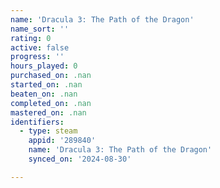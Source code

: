 ```yaml
---
name: 'Dracula 3: The Path of the Dragon'
name_sort: ''
rating: 0
active: false
progress: ''
hours_played: 0
purchased_on: .nan
started_on: .nan
beaten_on: .nan
completed_on: .nan
mastered_on: .nan
identifiers:
  - type: steam
    appid: '289840'
    name: 'Dracula 3: The Path of the Dragon'
    synced_on: '2024-08-30'

---
```

